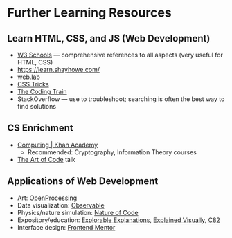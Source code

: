 # Further Learning Resources

## Learn HTML, CSS, and JS (Web Development)

- [W3 Schools](https://www.w3schools.com/) — comprehensive references to all aspects (very useful for HTML, CSS)
- https://learn.shayhowe.com/
- [web.lab](https://weblab.mit.edu/schedule/)
- [CSS Tricks](https://css-tricks.com/)
- [The Coding Train](https://thecodingtrain.com/)
- StackOverflow — use to troubleshoot; searching is often the best way to find solutions

## CS Enrichment

- [Computing | Khan Academy](https://www.khanacademy.org/computing)
    - Recommended: Cryptography, Information Theory courses
- [The Art of Code](http://youtu.be/6avJHaC3C2U) talk

## Applications of Web Development

- Art: [OpenProcessing](https://openprocessing.org/)
- Data visualization: [Observable](https://observablehq.com/trending)
- Physics/nature simulation: [Nature of Code](https://natureofcode.com/)
- Expository/education:
  [Explorable Explanations](https://explorabl.es/all/), [Explained Visually](https://setosa.io/ev/),
  [C82](https://www.c82.net/work/)
- Interface design: [Frontend Mentor](https://www.frontendmentor.io/challenges) 

